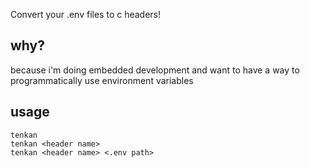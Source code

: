 Convert your .env files to c headers!
## why?
because i'm doing embedded development and want to have a way to programmatically use environment variables
## usage
```
tenkan 
tenkan <header name>
tenkan <header name> <.env path>
```
